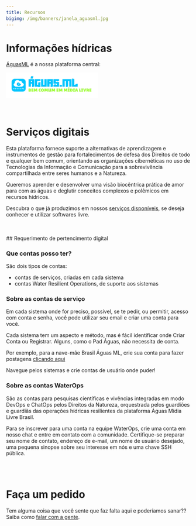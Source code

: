 ```yaml
---
title: Recursos
bigimg: /img/banners/janela_aguasml.jpg
---
```




# Informações hídricas

[ÁguasML](https://aguas.ml/) é a nossa plataforma central:

<div class="list-circles">
<a href="https://aguas.ml/"><img src="/img/logo_aguasml_nice.png" alt="ÁguasML" width="50%"></a>
</div>

<br>
<br>



# Serviços digitais

Esta plataforma fornece suporte a alternativas de aprendizagem e instrumentos de gestão para fortalecimentos de defesa dos Direitos de todo e qualquer bem comum, orientando as organizações cibernéticas no uso de Tecnologias da Informação e Comunicação para a sobrevivência compartilhada entre seres humanos e a Natureza.

Queremos aprender e desenvolver uma visão biocêntrica prática de amor para com as águas e deglutir conceitos complexos e polêmicos em recursos hídricos.

Descubra o que já produzimos em nossos [serviços disponíveis](/projetos), se deseja conhecer e utilizar softwares livre.


<br>
<br>
## Requerimento de pertencimento digital

### Que contas posso ter?
São dois tipos de contas:

- contas de serviços, criadas em cada sistema
- contas Water Resilient Operations, de suporte aos sistemas

### Sobre as contas de serviço

Em cada sistema onde for preciso, possível, se te pedir, ou permitir, acesso com conta e senha, você pode utilizar seu email e criar uma conta para você.

Cada sistema tem um aspecto e método, mas é fácil identificar onde Criar Conta ou Registrar. Alguns, como o Pad Águas, não necessita de conta.

Por exemplo, para a nave-mãe Brasil Águas ML, crie sua conta para fazer postagens [clicando aqui](https://brasil.aguas.ml/registro/)

Navegue pelos sistemas e crie contas de usuário onde puder!


### Sobre as contas WaterOps

São as contas para pesquisas científicas e vivências integradas em modo DevOps e ChatOps pelos Direitos da Natureza, orquestrada pelos guardiões e guardiãs das operações hídricas resilientes da plataforma Águas Mídia Livre Brasil.

Para se inscrever para uma conta na equipe WaterOps, crie uma conta em nosso chat e entre em contato com a comunidade. Certifique-se preparar seu nome de contato, endereço de e-mail, um nome de usuário desejado, uma pequena sinopse sobre seu interesse em nós e uma chave SSH pública.

<br>
<br>


# Faça um pedido

Tem alguma coisa que você sente que faz falta aqui e poderíamos sanar??
Saiba como [falar com a gente](../contato).
